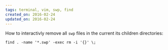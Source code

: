 ```yaml
---
tags: terminal, vim, swp, find
created_on: 2016-02-24
updated_on: 2016-02-24
---
```


How to interactivly remove all `swp` files in the current its children directories:

```
find . -name '*.swp' -exec rm -i '{}' \;
```

